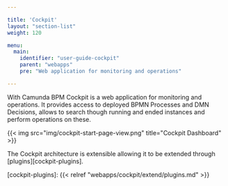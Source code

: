 ```yaml
---

title: 'Cockpit'
layout: "section-list"
weight: 120

menu:
  main:
    identifier: "user-guide-cockpit"
    parent: "webapps"
    pre: "Web application for monitoring and operations"

---
```



With Camunda BPM Cockpit is a web application for monitoring and operations. It provides access to deployed BPMN Processes and DMN Decisions, allows to search though running and ended instances and perform operations on these.

{{< img src="img/cockpit-start-page-view.png" title="Cockpit Dashboard" >}}

The Cockpit architecture is extensible allowing it to be extended through [plugins][cockpit-plugins].

[cockpit-plugins]: {{< relref "webapps/cockpit/extend/plugins.md" >}}
